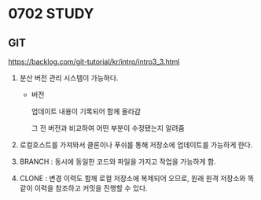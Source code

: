 # 0702 STUDY

## GIT 

https://backlog.com/git-tutorial/kr/intro/intro3_3.html

1. 분산 버전 관리 시스템이 가능하다.

   - 버전 

      업데이트 내용이 기록되어 함께 올라감

      그 전 버전과 비교하여 어떤 부분이 수정됐는지 알려줌

   

2. 로컬호스트를 가져와서 클론이나 푸쉬를 통해 저장소에 업데이트를 가능하게 한다.



3.  BRANCH : 동시에 동일한 코드와 파일을 가지고 작업을 가능하게 함.



4. CLONE : 변경 이력도 함께 로컬 저장소에 복제되어 오므로, 원래 원격 저장소와 똑같이 이력을 참조하고 커밋을 진행할 수 있다.